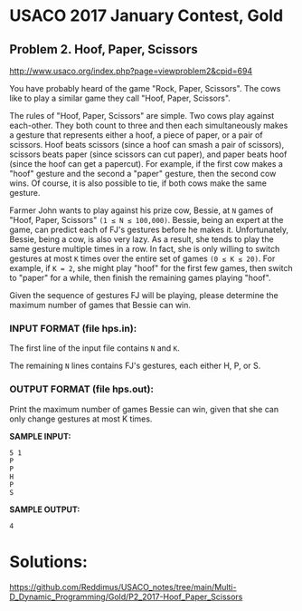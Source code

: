 # USACO 2017 January Contest, Gold

## Problem 2. Hoof, Paper, Scissors

http://www.usaco.org/index.php?page=viewproblem2&cpid=694

You have probably heard of the game "Rock, Paper, Scissors". The cows like to play a similar game they call "Hoof, Paper, Scissors".

The rules of "Hoof, Paper, Scissors" are simple. Two cows play against each-other. They both count to three and then each simultaneously makes a gesture that represents either a hoof, a piece of paper, or a pair of scissors. Hoof beats scissors (since a hoof can smash a pair of scissors), scissors beats paper (since scissors can cut paper), and paper beats hoof (since the hoof can get a papercut). For example, if the first cow makes a "hoof" gesture and the second a "paper" gesture, then the second cow wins. Of course, it is also possible to tie, if both cows make the same gesture.

Farmer John wants to play against his prize cow, Bessie, at `N` games of "Hoof, Paper, Scissors" `(1 ≤ N ≤ 100,000)`. Bessie, being an expert at the game, can predict each of FJ's gestures before he makes it. Unfortunately, Bessie, being a cow, is also very lazy. As a result, she tends to play the same gesture multiple times in a row. In fact, she is only willing to switch gestures at most `K` times over the entire set of games `(0 ≤ K ≤ 20)`. For example, if `K = 2`, she might play "hoof" for the first few games, then switch to "paper" for a while, then finish the remaining games playing "hoof".

Given the sequence of gestures FJ will be playing, please determine the maximum number of games that Bessie can win.

### INPUT FORMAT (file hps.in):

The first line of the input file contains `N` and `K`.  

The remaining `N` lines contains FJ's gestures, each either H, P, or S.

### OUTPUT FORMAT (file hps.out):

Print the maximum number of games Bessie can win, given that she can only change gestures at most K times.

**SAMPLE INPUT:**  
```
5 1
P
P
H
P
S
```

**SAMPLE OUTPUT:**  
```
4
```

# Solutions:

https://github.com/Reddimus/USACO_notes/tree/main/Multi-D_Dynamic_Programming/Gold/P2_2017-Hoof_Paper_Scissors